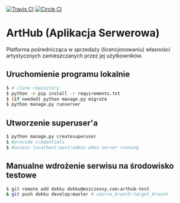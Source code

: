 [![Travis CI](https://travis-ci.org/mateusz-szczesny/arthub-api.svg)](https://travis-ci.com/github/mateusz-szczesny/arthub-api)
[![Circle CI](https://circleci.com/gh/mateusz-szczesny/arthub-api.svg?style=svg "CircleCI")](https://app.circleci.com/pipelines/github/mateusz-szczesny/arthub-api)

# ArtHub (Aplikacja Serwerowa)

Platforma pośrednicząca w sprzedaży
(licencjonowaniu) własności artystycznych zamieszczanych przez jej użytkowników.

## Uruchomienie programu lokalnie

```bash
$ # clone repository
$ python -m pip install -r requirements.txt
$ (if needed) python manage.py migrate
$ python manage.py runserver
```

## Utworzenie superuser'a

```bash
$ python manage.py createsuperuser
$ #provide credentials
$ #access localhost:post/admin when server running
```

## Manualne wdrożenie serwisu na środowisko testowe

```bash
$ git remote add dokku dokku@mszczesny.com:arthub-test
& git push dokku develop:master # source_branch:target_branch
```
